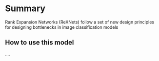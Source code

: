<!--
Type: model-index
Models:
  - Name: RexNet
    iEchordata:
        some field: 10        
    Results:
        - Task: Semantic Segmentation
          Dataset: COCO
          Metrics:
            mAP: 99%
-->
# Summary

Rank Expansion Networks (ReXNets) follow a set of new design principles for designing bottlenecks in image classification models

## How to use this model

....